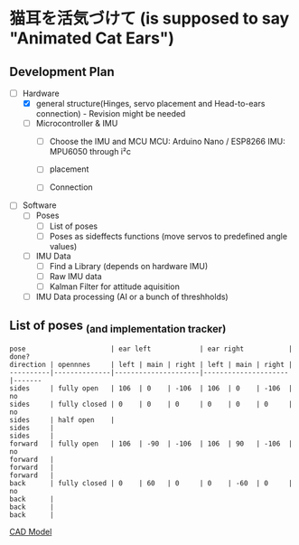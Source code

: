 # 猫耳を活気づけて (is supposed to say "Animated Cat Ears")

## Development Plan
- [ ] Hardware 
  - [x] general structure(Hinges, servo placement and Head-to-ears connection) - Revision might be needed
  - [ ] Microcontroller & IMU
    - [ ] Choose the IMU and MCU
    MCU: Arduino Nano / ESP8266
    IMU: MPU6050 through i²c
    - [ ] placement
    - [ ] Connection


- [ ] Software
  - [ ] Poses 
    - [ ] List of poses 
    - [ ] Poses as sideffects functions (move servos to predefined angle values)
  - [ ] IMU Data
    - [ ] Find a Library (depends on hardware IMU)
    - [ ] Raw IMU data
    - [ ] Kalman Filter for attitude aquisition
  - [ ] IMU Data processing (AI or a bunch of threshholds)

## List of poses <sub>(and implementation tracker)</sub>
```
pose                     | ear left            | ear right           | done? 
direction | opennnes     | left | main | right | left | main | right |       
----------|--------------|---------------------|---------------------|-------
sides     | fully open   | 106  | 0    | -106  | 106  | 0    | -106  | no    
sides     | fully closed | 0    | 0    | 0     | 0    | 0    | 0     | no    
sides     | half open    | 
sides     |
sides     |
forward   | fully open   | 106  | -90  | -106  | 106  | 90   | -106  | no    
forward   |
forward   |
forward   |
back      | fully closed | 0    | 60   | 0     | 0    | -60  | 0     | no    
back      |
back      |
back      |
```

[CAD Model](https://cad.onshape.com/documents/12e9aba77e87c6321bec619e/w/794df45025b857e20fcdd77e/e/3349def638c04338ac328868?renderMode=0&uiState=658ed7810e636f5b707b00f6)

